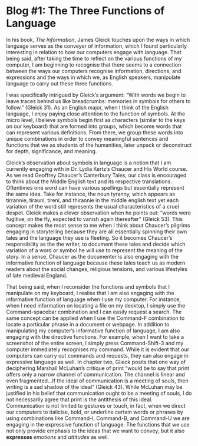 # Blog #1: The Three Functions of Language

In his book, _The Information_, James Gleick touches upon the ways in which language serves as the conveyer of information, which I found particularly interesting in relation to how our computers engage with language. That being said, after taking the time to reflect on the various functions of my computer, I am beginning to recognise that there seems to a connection between the ways our computers recognise information, directions, and expressions and the ways in which we, as English speakers, manipulate language to carry out these three functions. 

I was specifically intrigued by Gleick’s argument: “With words we begin to leave traces behind us like breadcrumbs: memories in symbols for others to follow.” (Gleick 31). As an English major, when I think of the English language, I enjoy paying close attention to the function of symbols. At the micro level, I believe symbols begin first as characters (similar to the keys on our keyboard) that are formed into groups, which become words that can represent various definitions. From there, we group these words into unique combinations in order to convey meaningful sentences and functions that we as students of the humanities, later unpack or deconstruct for depth, significance, and meaning. 

Gleick’s observation about symbols in language is a notion that I am currently engaging with in Dr. Lydia Kertz’s Chaucer and His World course. As we read Geoffrey Chaucer’s Canterbury Tales, our class is encouraged to think about the Middle English text and its respective translations. Oftentimes one word can have various spellings but essentially represent the same idea. Take for instance, the noun tyranny, which appears as tirrannie, tirauni, tireni, and thirannie in the middle english text yet each variation of the word still represents the usual characteristics of a cruel despot. Gleick makes a clever observation when he points out: “words were fugitive, on the fly, expected to vanish again thereafter” (Gleick 53). This concept makes the most sense to me when I think about Chaucer’s pilgrims engaging in storytelling because they are all essentially spinning their own tales and the language they use is fleeting. So it becomes Chaucer’s responsibility as the the writer, to document these tales and decide which variation of a word or symbol he will use to represent the meaning of the story. In a sense, Chaucer as the documenter is also engaging with the informative function of language because these tales teach us as modern readers about the social changes, religious tensions, and various lifestyles of late medieval England.

That being said, when I reconsider the functions and symbols that I manipulate on my keyboard, I realise that I am also engaging with the informative function of language when I use my computer. For instance, when I need information on locating a file on my desktop, I simply use the Command-spacebar combination and I can easily request a search. The same concept can be applied when I use the Command-F combination to locate a particular phrase in a document or webpage. In addition to manipulating my computer’s informative function of language, I am also engaging with the directive functions. For example, when I want to take a screenshot of the entire screen, I simply press Command-Shift-3 and my computer immediately recognises my command. While it is evident that our computers can carry out commands and requests, they can also engage in expressive language as well. In chapter two, Glieck posits that one way of deciphering Marshall McLuhan’s critique of print “would be to say that print offers only a narrow channel of communication. The channel is linear and even fragmented…If the ideal of communication is a meeting of souls, then writing is a sad shadow of the ideal” (Gleick 43). While McLuhan may be justified in his belief that communication ought to be a meeting of souls, I do not necessarily agree that print is the antithesis of this ideal. Communication is not limited to gestures or touch, in fact, when we direct our computers to italicise, bold, or underline certain words or phrases by using combinations like Command-I, Command-B, and Command-U we are engaging in the expressive function of language. The functions that we use not only provide emphasis to the ideas that we want to convey, but it also **expresses** _emotions_ and _attitudes_ as well. 
